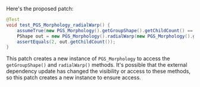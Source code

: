 Here's the proposed patch:

```java
@Test
void test_PGS_Morphology_radialWarp() {
    assumeTrue(new PGS_Morphology().getGroupShape().getChildCount() == 2);
    PShape out = new PGS_Morphology().radialWarp(new PGS_Morphology().getGroupShape(), 10, 1, false);
    assertEquals(2, out.getChildCount());
}
```

This patch creates a new instance of `PGS_Morphology` to access the `getGroupShape()` and `radialWarp()` methods. It's possible that the external dependency update has changed the visibility or access to these methods, so this patch creates a new instance to ensure access.